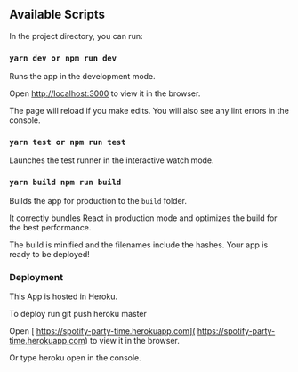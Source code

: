 ## Available Scripts

In the project directory, you can run:

### `yarn dev or npm run dev`

Runs the app in the development mode.

Open [http://localhost:3000](http://localhost:3000) to view it in the browser.

The page will reload if you make edits.
You will also see any lint errors in the console.

### `yarn test or npm run test`

Launches the test runner in the interactive watch mode.

### `yarn build npm run build`

Builds the app for production to the `build` folder.

It correctly bundles React in production mode and optimizes the build for the best performance.

The build is minified and the filenames include the hashes.
Your app is ready to be deployed!

### Deployment

This App is hosted in Heroku.

To deploy run git push heroku master 

Open [
https://spotify-party-time.herokuapp.com](
https://spotify-party-time.herokuapp.com) to view it in the browser.

Or type heroku open in the console.
